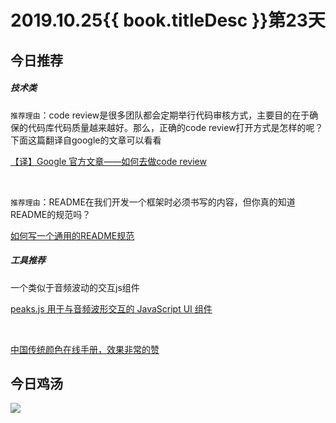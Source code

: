 # 2019.10.25{{ book.titleDesc }}第23天

## 今日推荐

##### 技术类

 `推荐理由`：code review是很多团队都会定期举行代码审核方式，主要目的在于确保的代码库代码质量越来越好。那么，正确的code review打开方式是怎样的呢？下面这篇翻译自google的文章可以看看

 [【译】Google 官方文章——如何去做code review](https://juejin.im/post/5d80c27cf265da03e61b45c7)

 <br/>

 `推荐理由`：README在我们开发一个框架时必须书写的内容，但你真的知道README的规范吗？

[如何写一个通用的README规范](https://juejin.im/post/5aaa06e4f265da237b21cf63)


##### 工具推荐

一个类似于音频波动的交互js组件

[peaks.js 用于与音频波形交互的 JavaScript UI 组件](https://github.com/bbc/peaks.js)

<br/>


[中国传统颜色在线手册，效果非常的赞](https://colors.ichuantong.cn/)


## 今日鸡汤

![](../../images/20191025.jpg)


